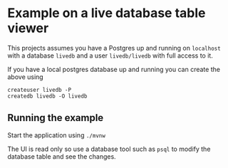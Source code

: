 # Example on a live database table viewer

This projects assumes you have a Postgres  up and running on
`localhost` with a database `livedb` and a user `livedb/livedb` with full access to it.

If you have a local postgres database up and running you can create the above using
```
createuser livedb -P
createdb livedb -O livedb
```

## Running the example

Start the application using `./mvnw`

The UI is read only so use a database tool such as `psql` to modify the database table and see the changes.